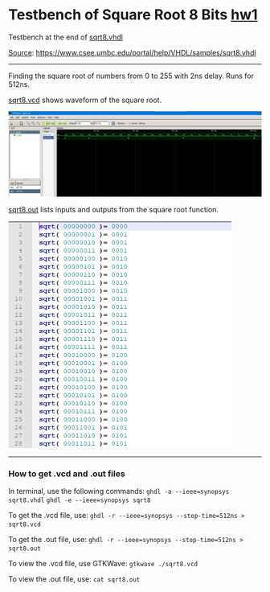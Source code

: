 # Testbench of Square Root 8 Bits [hw1](../hw1)

Testbench at the end of [sqrt8.vhdl](./sqrt8.vhdl)

[Source](https://www.csee.umbc.edu/portal/help/VHDL/samples/sqrt8.vhdl): https://www.csee.umbc.edu/portal/help/VHDL/samples/sqrt8.vhdl

---

Finding the square root of numbers from 0 to 255 with 2ns delay. Runs for 512ns.

[sqrt8.vcd](./sqrt8.vcd) shows waveform of the square root.

![sqrt8simplewave.png](./sqrt8simplewave.png)

[sqrt8.out](./sqrt8.out) lists inputs and outputs from the square root function.

![sqrt8output.png](./sqrt8output.png)

---

### How to get .vcd and .out files

In terminal, use the following commands:
`ghdl -a --ieee=synopsys sqrt8.vhdl`
`ghdl -e --ieee=synopsys sqrt8`

To get the .vcd file, use:
`ghdl -r --ieee=synopsys --stop-time=512ns > sqrt8.vcd`

To get the .out file, use:
`ghdl -r --ieee=synopsys --stop-time=512ns > sqrt8.out`

To view the .vcd file, use GTKWave:
`gtkwave ./sqrt8.vcd`

To view the .out file, use:
`cat sqrt8.out`
